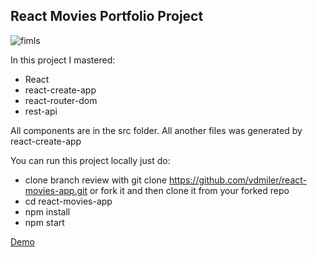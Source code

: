 ## React Movies Portfolio Project

![fimls](https://user-images.githubusercontent.com/64083482/145098721-87e30e9c-fa89-4885-9957-fcf5ad8101d8.gif)

In this project I mastered:

* React
* react-create-app
* react-router-dom
* rest-api

All components are in the src folder. All another files was generated by react-create-app

You can run this project locally just do:

* clone branch review with git clone https://github.com/vdmiler/react-movies-app.git or fork it and then clone it from your forked repo
* cd react-movies-app
* npm install
* npm start

[Demo](https://vdmiler.github.io/react-movies-app/#/)
